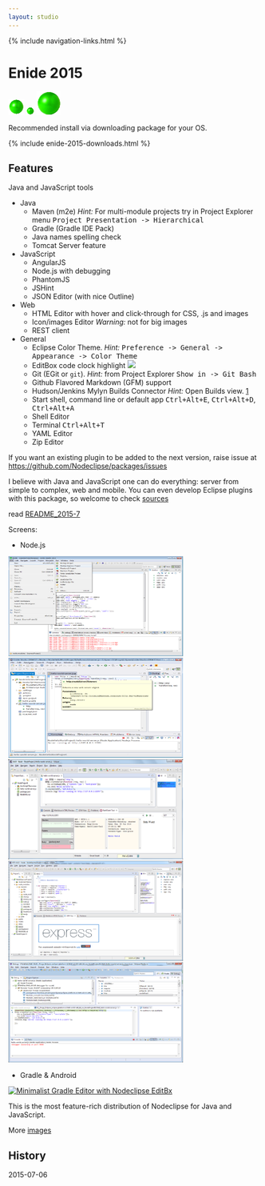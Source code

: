 ```yaml
---
layout: studio
---
```


{% include navigation-links.html %}

# Enide 2015

<p></p>

![](eclipse32.png)
![](eclipse16.png)
![](eclipse48.png)
<!-- ![](eclipse256.png) --> 

Recommended install via downloading package for your OS.

{% include enide-2015-downloads.html %}

## Features

Java and JavaScript tools

- Java
	- Maven (m2e) <i>Hint:</i> For multi-module projects try in Project Explorer menu <kbd>Project Presentation -> Hierarchical</kbd>
	- Gradle (Gradle IDE Pack)
	- Java names spelling check
	- Tomcat Server feature
- JavaScript
	- AngularJS
	- Node.js with debugging
	- PhantomJS
	- JSHint
	- JSON Editor (with nice Outline)
- Web
	- HTML Editor with hover and click-through for CSS, .js and images
	- Icon/images Editor <i>Warning:</i> not for big images
	- REST client
- General
	- Eclipse Color Theme. <i>Hint:</i> <kbd>Preference -> General -> Appearance -> Color Theme</kbd>
	- EditBox code clock highlight [![](https://github.com/Nodeclipse/EditBox/raw/master/pm.eclipse.editbox/icons/editbox.png)][2] 
	- Git (EGit or `git`). <i>Hint:</i> from Project Explorer <kbd>Show in -> Git Bash</kbd>
	- Github Flavored Markdown (GFM) support 
	- Hudson/Jenkins Mylyn Builds Connector <i>Hint:</i> Open Builds view. [1]
	- Start shell, command line or default app <kbd>Ctrl+Alt+E</kbd>, <kbd>Ctrl+Alt+D</kbd>, <kbd>Ctrl+Alt+A</kbd>
	- Shell Editor
	- Terminal <kbd>Ctrl+Alt+T</kbd>	 	
	- YAML Editor
	- Zip Editor

If you want an existing plugin to be added to the next version, raise issue at <https://github.com/Nodeclipse/packages/issues>
	
I believe with Java and JavaScript one can do everything: server from simple to complex, web and mobile.
You can even develop Eclipse plugins with this package, so welcome to check [sources](/projects)	

 [1]:http://marketplace.eclipse.org/content/hudsonjenkins-mylyn-builds-connector
 [2]:https://github.com/Nodeclipse/EditBox

read [README_2015-7](README_2015-7)

Screens:

- Node.js

<a href="/img/enide-studio/Enide-Studio-2014-File-New.png">
<img alt="Enide-Studio-2014-File-New" src="/img/enide-studio/Enide-Studio-2014-File-New.png" width="350" height="200" /></a>            	

<a href="/img/enide-studio/Enide-Studio-2014.17-createServer.png">
<img alt="Enide-Studio-2014.17-createServer.png" src="/img/enide-studio/Enide-Studio-2014.17-createServer.png" width="350" height="200" /></a>            	

<a href="/img/Nodeclipse-NTS-Hello-world.png">
<img alt="Nodeclipse Hello World" src="/img/Nodeclipse-NTS-Hello-world.png" width="350" height="200" /></a>            	
            	
<a href="/img/Nodeclipse-NTS-0410-overview.png">
<img alt="Nodeclipse overview" src="/img/Nodeclipse-NTS-0410-overview.png" width="350" height="200" /></a>            	

<a href="/img/Nodeclipse-1-debugging.png">
<img alt="Nodeclipse debugging" src="/img/Nodeclipse-1-debugging.png" width="350" height="200" /></a>

- Gradle & Android            	

<a href="http://www.nodeclipse.org/projects/gradle/">
<img alt="Minimalist Gradle Editor with Nodeclipse EditBx" src="http://marketplace.eclipse.org/sites/default/files/eclipse-color-theme-with-rainbowdrops.png" width="350" height="200" /></a>            	

This is the most feature-rich distribution of Nodeclipse for Java and JavaScript.


More [images](images)

## History

2015-07-06 
